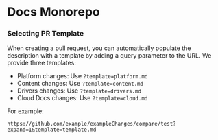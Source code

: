 # Docs Monorepo

### Selecting PR Template 

When creating a pull request, you can automatically populate the description with a template by adding a query parameter to the URL. We provide three templates:

- Platform changes: Use `?template=platform.md`
- Content changes: Use `?template=content.md`
- Drivers changes: Use `?template=drivers.md`
- Cloud Docs changes: Use `?template=cloud.md`

For example:

```curl
https://github.com/example/exampleChanges/compare/test?expand=1&template=template.md
```
